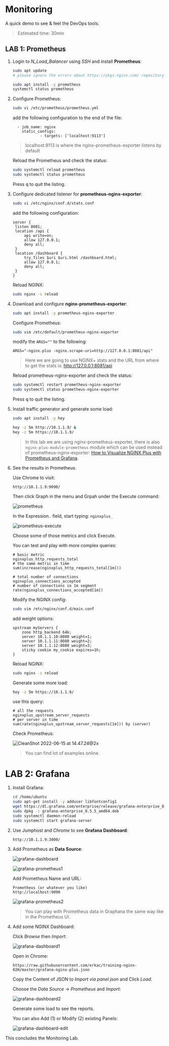 # Monitoring

A quick demo to see & feel the DevOps tools.



> Estimated time: 30min



## LAB 1: Prometheus

1. Login to *N_Load_Balancer* using *SSH* and install **Prometheus**:

   ```bash
   sudo apt update
   # please ignore the errors about https://pkgs.nginx.com/ repository
   
   sudo apt install -y prometheus
   systemctl status prometheus
   ```

2. Configure Prometheus:

   ```bash
   sudo vi /etc/prometheus/prometheus.yml
   ```

   add the following configuration to the end of the file:

   ```
     - job_name: nginx
       static_configs:
               - targets: ['localhost:9113']
   ```

   > localhost:9113 is where the nginx-prometheus-exporter listens by default

   Reload the Prometheus and check the status:

   ```bash
   sudo systemctl reload prometheus
   sudo systemctl status prometheus
   ```

   Press <kbd>q</kbd> to quit the listing.

3. Configure dedicated listener for **prometheus-nginx-exporter**:

   ```bash
   sudo vi /etc/nginx/conf.d/stats.conf
   ```

   add the following configuration:

   ```nginx
   server {
   	listen 8081;
   	location /api {
   		api write=on;
   		allow 127.0.0.1;
   		deny all;
   	}
   	location /dashboard {
   		try_files $uri $uri.html /dashboard.html;
   		allow 127.0.0.1;
   		deny all;
   	}
   }
   ```

   Reload NGINX:

   ```bash
   sudo nginx -s reload
   ```

4. Download and configure **nginx-prometheus-exporter**:

   ```bash
   sudo apt install -y prometheus-nginx-exporter
   ```

   Configure Prometheus:

   ```bash
   sudo vim /etc/default/prometheus-nginx-exporter
   ```

   modify the `ARGS=""` to the following:

   ```
   ARGS="-nginx.plus -nginx.scrape-uri=http://127.0.0.1:8081/api"
   ```

   > Here we are going to use NGINX+ stats and the URL from where to get the stats is: http://127.0.0.1:8081/api

   Reload prometheus-nginx-exporter and check the status:

   ```bash
   sudo systemctl restart prometheus-nginx-exporter
   sudo systemctl status prometheus-nginx-exporter
   ```

   Press <kbd>q</kbd> to quit the listing.

5. Install traffic generator and generate some load:

   ```bash
   sudo apt install -y hey
   
   hey -z 5m http://10.1.1.9/ &
   hey -z 5m https://10.1.1.9/
   ```

   > In this lab we are using nginx-prometheus-exporter, there is also `nginx-plus-module-prometheus` module which can be used instead of prometheus-nginx-exporter: [How to Visualize NGINX Plus with Prometheus and Grafana](https://www.nginx.com/blog/how-to-visualize-nginx-plus-with-prometheus-and-grafana/).

6. See the results in Prometheus.

   Use Chrome to visit:

   ```
   http://10.1.1.9:9090/
   ```

   Then click Graph in the menu and Grpah under the Execute command:

   ![prometheus](./img/03_lab/prometheus.png)

   In the Expression.. field, start typing: `nginxplus_`

   ![prometheus-execute](img/03_lab/prometheus-execute.png)

   Choose some of those metrics and click Execute.

   

   You can test and play with more complex queries:

   ```
   # basic metric
   nginxplus_http_requests_total
   # the same metric in time
   sum(increase(nginxplus_http_requests_total[1m]))
   
   # total number of connections
   nginxplus_connections_accepted
   # number of connections in 1m segment
   rate(nginxplus_connections_accepted[1m])
   ```

   Modify the NGINX config:

   ```bash
   sudo vim /etc/nginx/conf.d/main.conf
   ```

   add weight options:

   ```nginx
   upstream myServers {
       zone http_backend 64k;
       server 10.1.1.10:8080 weight=1;
       server 10.1.1.11:8080 weight=2;
       server 10.1.1.12:8080 weight=3;
       sticky cookie my_cookie expires=1h;
   }
   ```

   Reload NGINX:

   ```bash
   sudo nginx -s reload
   ```

   Generate some more load:

   ```bash
   hey -z 5m https://10.1.1.9/
   ```

   use this query:

   ```
   # all the requests
   nginxplus_upstream_server_requests
   # per server in time
   sum(rate(nginxplus_upstream_server_requests[1m])) by (server)
   ```

   Check Prometheus:

   ![CleanShot 2022-06-15 at 14.47.24@2x](img/03_lab/prometheus-graphs.png)

   > You can find lot of examples online.



# LAB 2: Grafana



1. Install Grafana:

   ```bash
   cd /home/ubuntu
   sudo apt-get install -y adduser libfontconfig1
   wget https://dl.grafana.com/enterprise/release/grafana-enterprise_8.5.5_amd64.deb
   sudo dpkg -i grafana-enterprise_8.5.5_amd64.deb
   sudo systemctl daemon-reload
   sudo systemctl start grafana-server
   ```

2. Use Jumphost and *Chrome* to see **Grafana Dashboard**:

   ```
   http://10.1.1.9:3000/
   ```

3. Add Prometheus as **Data Source**:

   ![grafana-dashboard](img/03_lab/grafana-dashboard.png)

   ![grafana-prometheus1](img/03_lab/grafana-prometheus1.png)

   Add Prometheus Name and URL:

   ```
   Prometheus (or whatever you like)
   http://localhost:9090
   ```

   ![grafana-prometheus2](img/03_lab/grafana-prometheus2.png)

   > You can play with Prometheus data in Graphana the same way like in the Prometheus UI.

4. Add some NGINX Dashboard:

   Click *Browse* then *Import*:

   ![grafana-dashboard1](img/03_lab/grafana-dashboard1.png)

   Open in Chrome:

   ```
   https://raw.githubusercontent.com/erkac/training-nginx-02H/master/grafana-nginx-plus.json
   ```

   Copy the Content of JSON to *Import via panel json* and Click *Load*.

   Choose the *Data Source* -> *Prometheus* and *Import*:

   ![grafana-dashboard2](img/03_lab/grafana-dashboard2.png)

   Generate some load to see the reports.

   You can also Add (1) or Modify (2) existing Panels:

   ![grafana-dashboard-edit](img/03_lab/grafana-dashboard-edit.png)



This concludes the Monitoring Lab.

